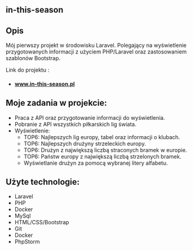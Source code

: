 ## in-this-season

## Opis
Mój pierwszy projekt w środowisku Laravel. Polegający na wyświetlenie przygotowanych informacji z użyciem PHP/Laravel oraz zastosowaniem szablonów Bootstrap.

Link do projektu :

* #### <a href="http://bit.ly/3vNcost" target="_blank">www.in-this-season.pl</a>


## Moje zadania w projekcie:

* Praca z API oraz przygotowanie informacji do wyświetlenia.
* Pobranie z API wszystkich piłkarskich lig świata.
* Wyświetlenie:
    * TOP6: Najlepszych lig europy, tabel oraz informacji o klubach.
    * TOP6: Najlepszych drużyny strzeleckich europy.
    * TOP6: Drużyn z największą liczbą straconych bramek w europie.
    * TOP6: Państw europy z największą liczbą strzelonych bramek.
    * Wyświetlanie drużyn za pomocą wybranej litery alfabetu.

## Użyte technologie:

* Laravel
* PHP
* Docker
* MySql
* HTML/CSS/Bootstrap
* Git
* Docker
* PhpStorm

